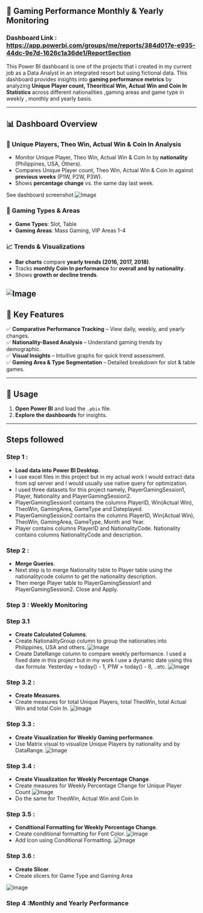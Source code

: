 ## 🎰 Gaming Performance Monthly & Yearly Monitoring

### Dashboard Link : https://app.powerbi.com/groups/me/reports/384d017e-e935-44dc-9e7d-1626c1a36de1/ReportSection

This Power BI dashboard is one of the projects that i created in my current job as a Data Analyst in an integrated resort but using fictional data. This dashboard provides insights into **gaming performance metrics** by analyzing **Unique Player count, Theoritical Win, Actual Win and Coin In Statistics** across different nationalities ,gaming areas and game type in weekly , monthly and yearly basis.

---

## 📊 Dashboard Overview

### 🔹 Unique Players, Theo Win, Actual Win & Coin In Analysis
- Monitor Unique Player, Theo Win, Actual Win & Coin In by **nationality** (Philippines, USA, Others).
- Compares Unique Player count, Theo Win, Actual Win & Coin In against **previous weeks** (P1W, P2W, P3W).
- Shows **percentage change** vs. the same day last week.

See dashboard screenshot
![Image](https://github.com/user-attachments/assets/94c4ca2c-7500-4a40-9162-0abaaa112b41)

### 🔹 Gaming Types & Areas
- **Game Types**: Slot, Table
- **Gaming Areas**: Mass Gaming, VIP Areas 1-4

### 📈 Trends & Visualizations
- **Bar charts** compare **yearly trends (2016, 2017, 2018)**.
- Tracks **monthly Coin In performance** for **overall and by nationality**.
- Shows **growth or decline trends**.
  
![Image](https://github.com/user-attachments/assets/c4f8ed57-9e2e-412e-8b8b-99556c366c1a) 
---

## 🚀 Key Features
✅ **Comparative Performance Tracking** – View daily, weekly, and yearly changes.  
✅ **Nationality-Based Analysis** – Understand gaming trends by demographic.  
✅ **Visual Insights** – Intuitive graphs for quick trend assessment.  
✅ **Gaming Area & Type Segmentation** – Detailed breakdown for slot & table games.   

---

## 📌 Usage
1. **Open Power BI** and load the `.pbix` file.  
2. **Explore the dashboards** for insights.  

---

## Steps followed 

### Step 1 : 
- **Load data into Power BI Desktop**.
- I use excel files in this project but in my actual work I would extract data from sql server and I would usually use native query for optimization.
- I used three datasets for this project namely, PlayerGamingSession1, Player, Nationality and PlayerGamingSession2. 
- PlayerGamingSession1 contains the columns PlayerID, Win(Actual Win), TheoWin, GamingArea, GameType and Dateplayed.
- PlayerGamingSession2 contains the columns PlayerID, Win(Actual Win), TheoWin, GamingArea, GameType, Month and Year.
- Player contains columns PlayerID and NationalityCode. Nationality contains columns NationalityCode and description.

### Step 2 :
- **Merge Queries**.
-  Next step is to merge Nationality table to Player table using the nationalitycode column to get the nationality description.
- Then merge Player table to PlayerGamingSession1 and PlayerGamingSession2. Close and Apply.

### Step 3 : Weekly Monitoring
### Step 3.1
- **Create Calculated Columns**.
- Create NationalityGroup column to group the nationaties into Philippines, USA and others.
  ![Image](https://github.com/user-attachments/assets/155a747f-41e3-4a3c-8ed9-1860eee9389a)
- Create DateRange column to compare weekly performance. I used a fixed date in this project but in my work I use a dynamic date using this dax formula: Yesterday = today() - 1, P1W = today() - 8, ..etc.
  ![Image](https://github.com/user-attachments/assets/12bd71c2-94be-4fac-add3-4eb2a226fb23)

### Step 3.2 :
- **Create Measures**.
- Create measures for total Unique Players, total TheoWin, total Actual Win and total Coin In.
  ![Image](https://github.com/user-attachments/assets/f2538be6-c8eb-47d2-97e3-d0512b70df08)

### Step 3.3 :
- **Create Visualization for Weekly Gaming performance**.
- Use Matrix visual to visualize Unique Players by nationality and by DataRange.
 ![Image](https://github.com/user-attachments/assets/ac00bf95-5bec-41d7-8802-a538a14956c2)

### Step 3.4 :
- **Create Visualization for Weekly Percentage Change**.
- Create measures for Weekly Percentage Change for Unique Player Count
  ![Image](https://github.com/user-attachments/assets/472d0991-26f8-4e96-aa76-16f2181474a2)
- Do the same for TheoWin, Actual Win and Coin In

### Step 3.5 :
- **Conditional Formatting for Weekly Percentage Change**.
- Create conditional formatting for Font Color.
  ![Image](https://github.com/user-attachments/assets/8b28f090-4437-4d5b-8823-50a4fd5c63bc)
- Add Icon using Conditional Formatting.
  ![Image](https://github.com/user-attachments/assets/0ee9285a-65a5-4e46-bc53-5af6bf2b1983)

### Step 3.6 :
- **Create Slicer**.
- Create slicers for Game Type and Gaming Area
  
![Image](https://github.com/user-attachments/assets/b68267e3-0cb2-45c6-912d-90d5542db634)

### Step 4 :Monthly and Yearly Performance
